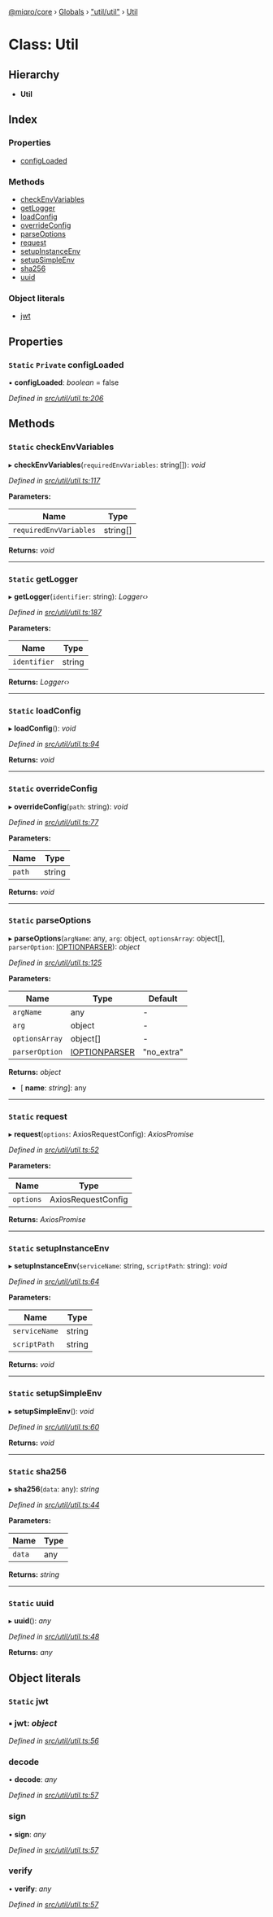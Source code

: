 [@miqro/core](../README.md) › [Globals](../globals.md) › ["util/util"](../modules/_util_util_.md) › [Util](_util_util_.util.md)

# Class: Util

## Hierarchy

* **Util**

## Index

### Properties

* [configLoaded](_util_util_.util.md#static-private-configloaded)

### Methods

* [checkEnvVariables](_util_util_.util.md#static-checkenvvariables)
* [getLogger](_util_util_.util.md#static-getlogger)
* [loadConfig](_util_util_.util.md#static-loadconfig)
* [overrideConfig](_util_util_.util.md#static-overrideconfig)
* [parseOptions](_util_util_.util.md#static-parseoptions)
* [request](_util_util_.util.md#static-request)
* [setupInstanceEnv](_util_util_.util.md#static-setupinstanceenv)
* [setupSimpleEnv](_util_util_.util.md#static-setupsimpleenv)
* [sha256](_util_util_.util.md#static-sha256)
* [uuid](_util_util_.util.md#static-uuid)

### Object literals

* [jwt](_util_util_.util.md#static-jwt)

## Properties

### `Static` `Private` configLoaded

▪ **configLoaded**: *boolean* = false

*Defined in [src/util/util.ts:206](https://github.com/claukers/miqro-core/blob/c08f824/src/util/util.ts#L206)*

## Methods

### `Static` checkEnvVariables

▸ **checkEnvVariables**(`requiredEnvVariables`: string[]): *void*

*Defined in [src/util/util.ts:117](https://github.com/claukers/miqro-core/blob/c08f824/src/util/util.ts#L117)*

**Parameters:**

Name | Type |
------ | ------ |
`requiredEnvVariables` | string[] |

**Returns:** *void*

___

### `Static` getLogger

▸ **getLogger**(`identifier`: string): *Logger‹›*

*Defined in [src/util/util.ts:187](https://github.com/claukers/miqro-core/blob/c08f824/src/util/util.ts#L187)*

**Parameters:**

Name | Type |
------ | ------ |
`identifier` | string |

**Returns:** *Logger‹›*

___

### `Static` loadConfig

▸ **loadConfig**(): *void*

*Defined in [src/util/util.ts:94](https://github.com/claukers/miqro-core/blob/c08f824/src/util/util.ts#L94)*

**Returns:** *void*

___

### `Static` overrideConfig

▸ **overrideConfig**(`path`: string): *void*

*Defined in [src/util/util.ts:77](https://github.com/claukers/miqro-core/blob/c08f824/src/util/util.ts#L77)*

**Parameters:**

Name | Type |
------ | ------ |
`path` | string |

**Returns:** *void*

___

### `Static` parseOptions

▸ **parseOptions**(`argName`: any, `arg`: object, `optionsArray`: object[], `parserOption`: [IOPTIONPARSER](../modules/_util_util_.md#ioptionparser)): *object*

*Defined in [src/util/util.ts:125](https://github.com/claukers/miqro-core/blob/c08f824/src/util/util.ts#L125)*

**Parameters:**

Name | Type | Default |
------ | ------ | ------ |
`argName` | any | - |
`arg` | object | - |
`optionsArray` | object[] | - |
`parserOption` | [IOPTIONPARSER](../modules/_util_util_.md#ioptionparser) | "no_extra" |

**Returns:** *object*

* \[ **name**: *string*\]: any

___

### `Static` request

▸ **request**(`options`: AxiosRequestConfig): *AxiosPromise*

*Defined in [src/util/util.ts:52](https://github.com/claukers/miqro-core/blob/c08f824/src/util/util.ts#L52)*

**Parameters:**

Name | Type |
------ | ------ |
`options` | AxiosRequestConfig |

**Returns:** *AxiosPromise*

___

### `Static` setupInstanceEnv

▸ **setupInstanceEnv**(`serviceName`: string, `scriptPath`: string): *void*

*Defined in [src/util/util.ts:64](https://github.com/claukers/miqro-core/blob/c08f824/src/util/util.ts#L64)*

**Parameters:**

Name | Type |
------ | ------ |
`serviceName` | string |
`scriptPath` | string |

**Returns:** *void*

___

### `Static` setupSimpleEnv

▸ **setupSimpleEnv**(): *void*

*Defined in [src/util/util.ts:60](https://github.com/claukers/miqro-core/blob/c08f824/src/util/util.ts#L60)*

**Returns:** *void*

___

### `Static` sha256

▸ **sha256**(`data`: any): *string*

*Defined in [src/util/util.ts:44](https://github.com/claukers/miqro-core/blob/c08f824/src/util/util.ts#L44)*

**Parameters:**

Name | Type |
------ | ------ |
`data` | any |

**Returns:** *string*

___

### `Static` uuid

▸ **uuid**(): *any*

*Defined in [src/util/util.ts:48](https://github.com/claukers/miqro-core/blob/c08f824/src/util/util.ts#L48)*

**Returns:** *any*

## Object literals

### `Static` jwt

### ▪ **jwt**: *object*

*Defined in [src/util/util.ts:56](https://github.com/claukers/miqro-core/blob/c08f824/src/util/util.ts#L56)*

###  decode

• **decode**: *any*

*Defined in [src/util/util.ts:57](https://github.com/claukers/miqro-core/blob/c08f824/src/util/util.ts#L57)*

###  sign

• **sign**: *any*

*Defined in [src/util/util.ts:57](https://github.com/claukers/miqro-core/blob/c08f824/src/util/util.ts#L57)*

###  verify

• **verify**: *any*

*Defined in [src/util/util.ts:57](https://github.com/claukers/miqro-core/blob/c08f824/src/util/util.ts#L57)*

